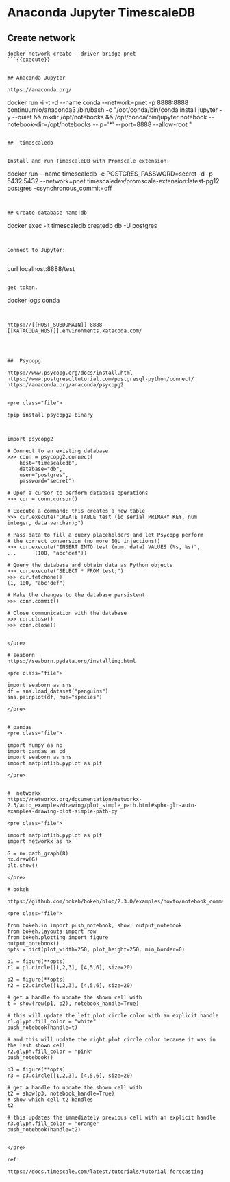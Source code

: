 # Anaconda Jupyter TimescaleDB




## Create network

```
docker network create --driver bridge pnet
```{{execute}}


## Anaconda Jupyter

https://anaconda.org/

```
docker run -i -t -d --name conda --network=pnet -p 8888:8888 continuumio/anaconda3 /bin/bash -c "/opt/conda/bin/conda install jupyter -y --quiet && mkdir /opt/notebooks && /opt/conda/bin/jupyter notebook --notebook-dir=/opt/notebooks --ip='*' --port=8888 --allow-root " 
```{{execute}}

##  timescaledb


Install and run TimescaleDB with Promscale extension:

```
docker run --name timescaledb -e POSTGRES_PASSWORD=secret -d -p 5432:5432 --network=pnet timescaledev/promscale-extension:latest-pg12 postgres -csynchronous_commit=off
```{{execute}}


## Create database name:db

```
docker exec -it timescaledb  createdb db -U postgres
```{{execute}}


Connect to Jupyter:


```
curl localhost:8888/test
```{{execute}}

get token.

```
docker logs conda
```


https://[[HOST_SUBDOMAIN]]-8888-[[KATACODA_HOST]].environments.katacoda.com/




##  Psycopg

https://www.psycopg.org/docs/install.html
https://www.postgresqltutorial.com/postgresql-python/connect/
https://anaconda.org/anaconda/psycopg2


<pre class="file">

!pip install psycopg2-binary



import psycopg2

# Connect to an existing database
>>> conn = psycopg2.connect(
    host="timescaledb",
    database="db",
    user="postgres",
    password="secret")

# Open a cursor to perform database operations
>>> cur = conn.cursor()

# Execute a command: this creates a new table
>>> cur.execute("CREATE TABLE test (id serial PRIMARY KEY, num integer, data varchar);")

# Pass data to fill a query placeholders and let Psycopg perform
# the correct conversion (no more SQL injections!)
>>> cur.execute("INSERT INTO test (num, data) VALUES (%s, %s)",
...      (100, "abc'def"))

# Query the database and obtain data as Python objects
>>> cur.execute("SELECT * FROM test;")
>>> cur.fetchone()
(1, 100, "abc'def")

# Make the changes to the database persistent
>>> conn.commit()

# Close communication with the database
>>> cur.close()
>>> conn.close()


</pre>

# seaborn
https://seaborn.pydata.org/installing.html

<pre class="file">

import seaborn as sns
df = sns.load_dataset("penguins")
sns.pairplot(df, hue="species")

</pre>


# pandas
<pre class="file">

import numpy as np
import pandas as pd
import seaborn as sns
import matplotlib.pyplot as plt

</pre>


#  networkx
https://networkx.org/documentation/networkx-2.3/auto_examples/drawing/plot_simple_path.html#sphx-glr-auto-examples-drawing-plot-simple-path-py

<pre class="file">

import matplotlib.pyplot as plt
import networkx as nx

G = nx.path_graph(8)
nx.draw(G)
plt.show()

</pre>

# bokeh

https://github.com/bokeh/bokeh/blob/2.3.0/examples/howto/notebook_comms/Basic%20Usage.ipynb

<pre class="file">

from bokeh.io import push_notebook, show, output_notebook
from bokeh.layouts import row
from bokeh.plotting import figure
output_notebook()
opts = dict(plot_width=250, plot_height=250, min_border=0)

p1 = figure(**opts)
r1 = p1.circle([1,2,3], [4,5,6], size=20)

p2 = figure(**opts)
r2 = p2.circle([1,2,3], [4,5,6], size=20)

# get a handle to update the shown cell with
t = show(row(p1, p2), notebook_handle=True)

# this will update the left plot circle color with an explicit handle
r1.glyph.fill_color = "white"
push_notebook(handle=t)

# and this will update the right plot circle color because it was in the last shown cell
r2.glyph.fill_color = "pink"
push_notebook()

p3 = figure(**opts)
r3 = p3.circle([1,2,3], [4,5,6], size=20)

# get a handle to update the shown cell with
t2 = show(p3, notebook_handle=True)
# show which cell t2 handles
t2

# this updates the immediately previous cell with an explicit handle
r3.glyph.fill_color = "orange"
push_notebook(handle=t2)


</pre>

ref:

https://docs.timescale.com/latest/tutorials/tutorial-forecasting
